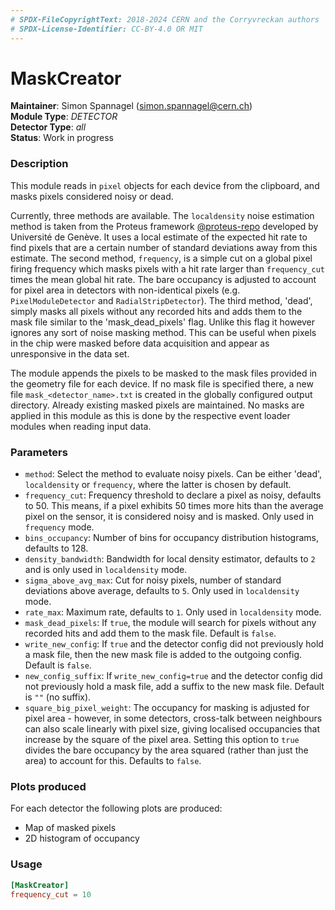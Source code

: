```yaml
---
# SPDX-FileCopyrightText: 2018-2024 CERN and the Corryvreckan authors
# SPDX-License-Identifier: CC-BY-4.0 OR MIT
---
```

# MaskCreator

**Maintainer**: Simon Spannagel (<simon.spannagel@cern.ch>)  
**Module Type**: *DETECTOR*  
**Detector Type**: *all*  
**Status**: Work in progress

### Description

This module reads in `pixel` objects for each device from the clipboard, and masks pixels considered noisy or dead.

Currently, three methods are available. The `localdensity` noise estimation method is taken from the Proteus framework [@proteus-repo] developed by Université de Genève.
It uses a local estimate of the expected hit rate to find pixels that are a certain number of standard deviations away from this estimate.
The second method, `frequency`, is a simple cut on a global pixel firing frequency which masks pixels with a hit rate larger than `frequency_cut` times the mean global hit rate.
The bare occupancy is adjusted to account for pixel area in detectors with non-identical pixels (e.g. `PixelModuleDetector` and `RadialStripDetector`).
The third method, 'dead', simply masks all pixels without any recorded hits and adds them to the mask file similar to the 'mask_dead_pixels' flag. Unlike this flag it however ignores any sort of noise masking method. This can be useful when pixels in the chip were masked before data acquisition and appear as unresponsive in the data set.

The module appends the pixels to be masked to the mask files provided in the geometry file for each device.
If no mask file is specified there, a new file `mask_<detector_name>.txt` is created in the globally configured output directory.
Already existing masked pixels are maintained.
No masks are applied in this module as this is done by the respective event loader modules when reading input data.

### Parameters

* `method`: Select the method to evaluate noisy pixels. Can be either 'dead', `localdensity` or `frequency`, where the latter is chosen by default.
* `frequency_cut`: Frequency threshold to declare a pixel as noisy, defaults to 50. This means, if a pixel exhibits 50 times more hits than the average pixel on the sensor, it is considered noisy and is masked. Only used in `frequency` mode.
* `bins_occupancy`: Number of bins for occupancy distribution histograms, defaults to 128.
* `density_bandwidth`: Bandwidth for local density estimator, defaults to `2` and is only used in `localdensity` mode.
* `sigma_above_avg_max`: Cut for noisy pixels, number of standard deviations above average, defaults to `5`. Only used in `localdensity` mode.
* `rate_max`: Maximum rate, defaults to `1`. Only used in `localdensity` mode.
* `mask_dead_pixels`: If `true`, the module will search for pixels without any recorded hits and add them to the mask file. Default is `false`.
* `write_new_config`: If `true` and the detector config did not previously hold a mask file, then the new mask file is added to the outgoing config. Default is `false`.
* `new_config_suffix`: If `write_new_config=true` and the detector config did not previously hold a mask file, add a suffix to the new mask file. Default is `""` (no suffix).
* `square_big_pixel_weight`: The occupancy for masking is adjusted for pixel area - however, in some detectors, cross-talk between neighbours can also scale linearly with pixel size, giving localised occupancies that increase by the square of the pixel area. Setting this option to `true` divides the bare occupancy by the area squared (rather than just the area) to account for this. Defaults to `false`.

### Plots produced

For each detector the following plots are produced:

* Map of masked pixels
* 2D histogram of occupancy

### Usage

```toml
[MaskCreator]
frequency_cut = 10
```

[@proteus-repo]: https://gitlab.cern.ch/proteus/proteus
